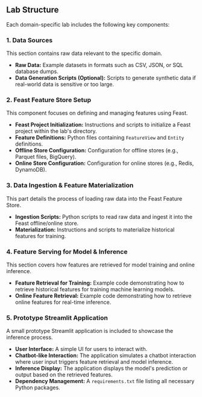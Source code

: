 ## Lab Structure

Each domain-specific lab includes the following key components:

### 1\. Data Sources

This section contains raw data relevant to the specific domain.

  * **Raw Data:** Example datasets in formats such as CSV, JSON, or SQL database dumps.
  * **Data Generation Scripts (Optional):** Scripts to generate synthetic data if real-world data is sensitive or too large.

### 2\. Feast Feature Store Setup

This component focuses on defining and managing features using Feast.

  * **Feast Project Initialization:** Instructions and scripts to initialize a Feast project within the lab's directory.
  * **Feature Definitions:** Python files containing `FeatureView` and `Entity` definitions.
  * **Offline Store Configuration:** Configuration for offline stores (e.g., Parquet files, BigQuery).
  * **Online Store Configuration:** Configuration for online stores (e.g., Redis, DynamoDB).

### 3\. Data Ingestion & Feature Materialization

This part details the process of loading raw data into the Feast Feature Store.

  * **Ingestion Scripts:** Python scripts to read raw data and ingest it into the Feast offline/online store.
  * **Materialization:** Instructions and scripts to materialize historical features for training.

### 4\. Feature Serving for Model & Inference

This section covers how features are retrieved for model training and online inference.

  * **Feature Retrieval for Training:** Example code demonstrating how to retrieve historical features for training machine learning models.
  * **Online Feature Retrieval:** Example code demonstrating how to retrieve online features for real-time inference.

### 5\. Prototype Streamlit Application

A small prototype Streamlit application is included to showcase the inference process.

  * **User Interface:** A simple UI for users to interact with.
  * **Chatbot-like Interaction:** The application simulates a chatbot interaction where user input triggers feature retrieval and model inference.
  * **Inference Display:** The application displays the model's prediction or output based on the retrieved features.
  * **Dependency Management:** A `requirements.txt` file listing all necessary Python packages.
